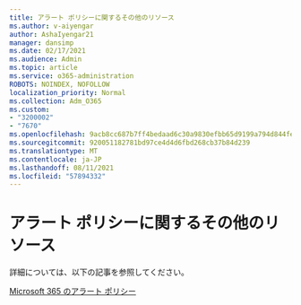 ```yaml
---
title: アラート ポリシーに関するその他のリソース
ms.author: v-aiyengar
author: AshaIyengar21
manager: dansimp
ms.date: 02/17/2021
ms.audience: Admin
ms.topic: article
ms.service: o365-administration
ROBOTS: NOINDEX, NOFOLLOW
localization_priority: Normal
ms.collection: Adm_O365
ms.custom:
- "3200002"
- "7670"
ms.openlocfilehash: 9acb8cc687b7ff4bedaad6c30a9830efbb65d9199a794d844fe040628451ef8c
ms.sourcegitcommit: 920051182781bd97ce4d4d6fbd268cb37b84d239
ms.translationtype: MT
ms.contentlocale: ja-JP
ms.lasthandoff: 08/11/2021
ms.locfileid: "57894332"
---
```

# <a name="more-resources-on-alert-policies"></a>アラート ポリシーに関するその他のリソース

詳細については、以下の記事を参照してください。

[Microsoft 365 のアラート ポリシー](https://docs.microsoft.com/microsoft-365/compliance/alert-policies)
